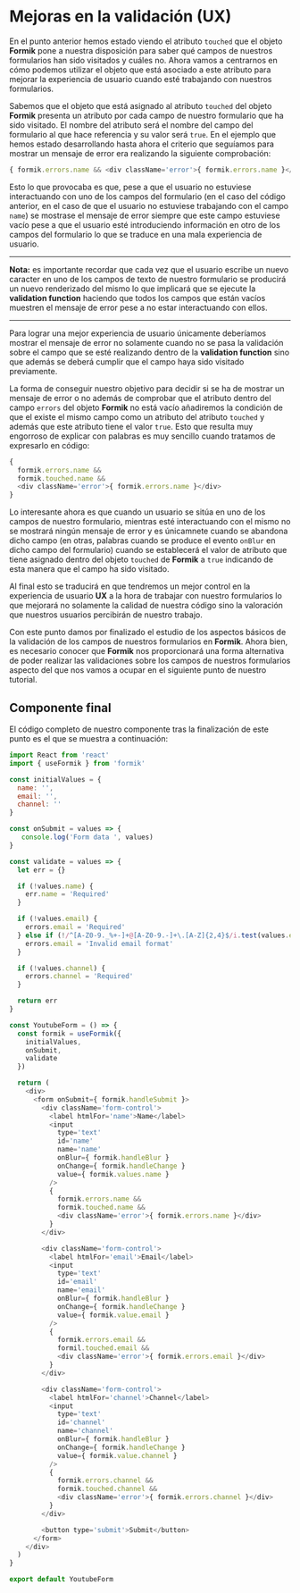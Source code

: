 # Mejoras en la validación (UX)

En el punto anterior hemos estado viendo el atributo `touched` que el objeto **Formik** pone a nuestra disposición para saber qué campos de nuestros formularios han sido visitados y cuáles no. Ahora vamos a centrarnos en cómo podemos utilizar el objeto que está asociado a este atributo para mejorar la experiencia de usuario cuando esté trabajando con nuestros formularios.

Sabemos que el objeto que está asignado al atributo `touched` del objeto **Formik** presenta un atributo por cada campo de nuestro formulario que ha sido visitado. El nombre del atributo será el nombre del campo del formulario al que hace referencia y su valor será `true`. En el ejemplo que hemos estado desarrollando hasta ahora el criterio que seguíamos para mostrar un mensaje de error era realizando la siguiente comprobación:

```javascript
{ formik.errors.name && <div className='error'>{ formik.errors.name }</div> }
```

Esto lo que provocaba es que, pese a que el usuario no estuviese interactuando con uno de los campos del formulario (en el caso del código anterior, en el caso de que el usuario no estuviese trabajando con el campo `name`) se mostrase el mensaje de error siempre que este campo estuviese vacío pese a que el usuario esté introduciendo información en otro de los campos del formulario lo que se traduce en una mala experiencia de usuario.

---
**Nota:** es importante recordar que cada vez que el usuario escribe un nuevo caracter en uno de los campos de texto de nuestro formulario se producirá un nuevo renderizado del mismo lo que implicará que se ejecute la **validation function** haciendo que todos los campos que están vacíos muestren el mensaje de error pese a no estar interactuando con ellos.

---

Para lograr una mejor experiencia de usuario únicamente deberíamos mostrar el mensaje de error no solamente cuando no se pasa la validación sobre el campo que se esté realizando dentro de la **validation function** sino que además se deberá cumplir que el campo haya sido visitado previamente.

La forma de conseguir nuestro objetivo para decidir si se ha de mostrar un mensaje de error o no además de comprobar que el atributo dentro del campo `errors` del objeto **Formik** no está vacío añadiremos la condición de que el existe el mismo campo como un atributo del atributo `touched` y además que este atributo tiene el valor `true`. Esto que resulta muy engorroso de explicar con palabras es muy sencillo cuando tratamos de expresarlo en código:

```javascript
{
  formik.errors.name &&
  formik.touched.name &&
  <div className='error'>{ formik.errors.name }</div>
}
```
Lo interesante ahora es que cuando un usuario se sitúa en uno de los campos de nuestro formulario, mientras esté interactuando con el mismo no se mostrará ningún mensaje de error y es únicamnete cuando se abandona dicho campo (en otras, palabras cuando se produce el evento `onBlur` en dicho campo del formulario) cuando se establecerá el valor de atributo que tiene asignado dentro del objeto `touched` de **Formik** a `true` indicando de esta manera que el campo ha sido visitado.

Al final esto se traducirá en que tendremos un mejor control en la experiencia de usuario **UX** a la hora de trabajar con nuestro formularios lo que mejorará no solamente la calidad de nuestra código sino la valoración que nuestros usuarios percibirán de nuestro trabajo.

Con este punto damos por finalizado el estudio de los aspectos básicos de la validación de los campos de nuestros formularios en **Formik**. Ahora bien, es necesario conocer que **Formik** nos proporcionará una forma alternativa de poder realizar las validaciones sobre los campos de nuestros formularios aspecto del que nos vamos a ocupar en el siguiente punto de nuestro tutorial.

## Componente final

El código completo de nuestro componente tras la finalización de este punto es el que se muestra a continuación:

```javascript
import React from 'react'
import { useFormik } from 'formik'

const initialValues = {
  name: '',
  email: '',
  channel: ''
}

const onSubmit = values => {
   console.log('Form data ', values)
}

const validate = values => {
  let err = {}

  if (!values.name) {
    err.name = 'Required'
  }

  if (!values.email) {
    errors.email = 'Required'
  } else if (!/^[A-Z0-9._%+-]+@[A-Z0-9.-]+\.[A-Z]{2,4}$/i.test(values.email))
    errors.email = 'Invalid email format'
  }

  if (!values.channel) {
    errors.channel = 'Required'
  }

  return err
}

const YoutubeForm = () => {
  const formik = useFormik({
    initialValues,
    onSubmit,
    validate
  })

  return (
    <div>
      <form onSubmit={ formik.handleSubmit }>
        <div className='form-control'>
          <label htmlFor='name'>Name</label>
          <input
            type='text'
            id='name'
            name='name'
            onBlur={ formik.handleBlur }
            onChange={ formik.handleChange }
            value={ formik.values.name }
          />
          {
            formik.errors.name &&
            formik.touched.name &&
            <div className='error'>{ formik.errors.name }</div>
          }
        </div>

        <div className='form-control'>
          <label htmlFor='email'>Email</label>
          <input
            type='text'
            id='email'
            name='email'
            onBlur={ formik.handleBlur }
            onChange={ formik.handleChange }
            value={ formik.value.email }
          />
          {
            formik.errors.email &&
            formil.touched.email &&
            <div className='error'>{ formik.errors.email }</div>
          }
        </div>

        <div className='form-control'>
          <label htmlFor='channel'>Channel</label>
          <input
            type='text'
            id='channel'
            name='channel'
            onBlur={ formik.handleBlur }
            onChange={ formik.handleChange }
            value={ formik.value.channel }
          />
          {
            formik.errors.channel &&
            formik.touched.channel &&
            <div className='error'>{ formik.errors.channel }</div>
          }
        </div>

        <button type='submit'>Submit</button>
      </form>
    </div>
  )
}

export default YoutubeForm
```
